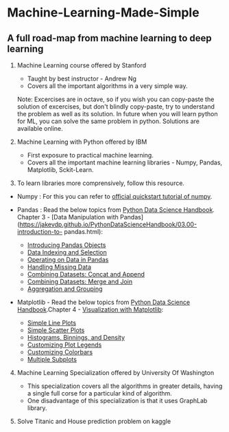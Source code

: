 # Machine-Learning-Made-Simple

## A full road-map from machine learning to deep learning

1. Machine Learning course offered by Stanford
   * Taught by best instructor - Andrew Ng
   * Covers all the important algorithms in a very simple way.
   
   Note: Excercises are in octave, so if you wish you can copy-paste the solution of excercises, but don't blindly copy-paste, try to          understand the problem as well as its solution. In future when you will learn python for ML, you can solve the same problem in python.      Solutions are available online.
   
2. Machine Learning with Python offered by IBM
   * First exposure to practical machine learning.
   * Covers all the important machine learning libraries - Numpy, Pandas, Matplotlib, Sckit-Learn.
   
3. To learn libraries more comprensively, follow this resource.

* Numpy : For this you can refer to [official quickstart tutorial of numpy](https://numpy.org/devdocs/user/quickstart.html).
   
* Pandas : Read the below topics from [Python Data Science Handbook](https://jakevdp.github.io/PythonDataScienceHandbook/).
              Chapter 3 - [Data Manipulation with Pandas](https://jakevdp.github.io/PythonDataScienceHandbook/03.00-introduction-to-                     pandas.html):
    - [Introducing Pandas Objects](https://jakevdp.github.io/PythonDataScienceHandbook/03.01-introducing-pandas-objects.html)
    - [Data Indexing and Selection](https://jakevdp.github.io/PythonDataScienceHandbook/03.02-data-indexing-and-selection.html)
    - [Operating on Data in Pandas](https://jakevdp.github.io/PythonDataScienceHandbook/03.03-operations-in-pandas.html)
    - [Handling Missing Data](https://jakevdp.github.io/PythonDataScienceHandbook/03.04-missing-values.html)
    - [Combining Datasets: Concat and Append](https://jakevdp.github.io/PythonDataScienceHandbook/03.06-concat-and-append.html)
    - [Combining Datasets: Merge and Join](https://jakevdp.github.io/PythonDataScienceHandbook/03.07-merge-and-join.html)
    - [Aggregation and Grouping](https://jakevdp.github.io/PythonDataScienceHandbook/03.08-aggregation-and-grouping.html)
            
* Matplotlib - Read the below topics from [Python Data Science Handbook](https://jakevdp.github.io/PythonDataScienceHandbook/).Chapter 4 - [Visualization with Matplotlib](https://jakevdp.github.io/PythonDataScienceHandbook/04.00-introduction-to-matplotlib.html):

    - [Simple Line Plots](https://jakevdp.github.io/PythonDataScienceHandbook/04.01-simple-line-plots.html)
    - [Simple Scatter Plots](https://jakevdp.github.io/PythonDataScienceHandbook/04.02-simple-scatter-plots.html)
    - [Histograms, Binnings, and Density](https://jakevdp.github.io/PythonDataScienceHandbook/04.05-histograms-and-binnings.html)
    - [Customizing Plot Legends](https://jakevdp.github.io/PythonDataScienceHandbook/04.06-customizing-legends.html)
    - [Customizing Colorbars](https://jakevdp.github.io/PythonDataScienceHandbook/04.07-customizing-colorbars.html)
    - [Multiple Subplots](https://jakevdp.github.io/PythonDataScienceHandbook/04.08-multiple-subplots.html)


4. Machine Learning Specialization offered by University Of Washington
   * This specialization covers all the algorithms in greater details, having a single full corse for a particular kind of algorithm.
   * One disadvantage of this specialization is that it uses GraphLab library.

5. Solve Titanic and House prediction problem on kaggle

   
